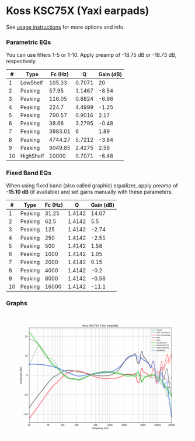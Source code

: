 # Koss KSC75X (Yaxi earpads)
See [usage instructions](https://github.com/jaakkopasanen/AutoEq#usage) for more options and info.

### Parametric EQs
You can use filters 1-5 or 1-10. Apply preamp of -18.75 dB or -18.73 dB, respectively.

|   # | Type      |   Fc (Hz) |      Q |   Gain (dB) |
|-----|-----------|-----------|--------|-------------|
|   1 | LowShelf  |    105.33 | 0.7071 |       20    |
|   2 | Peaking   |     57.95 | 1.1467 |       -8.54 |
|   3 | Peaking   |    116.05 | 0.8824 |       -6.98 |
|   4 | Peaking   |    224.7  | 4.4999 |       -1.25 |
|   5 | Peaking   |    790.57 | 0.9016 |        2.17 |
|   6 | Peaking   |     38.68 | 3.2795 |       -0.48 |
|   7 | Peaking   |   3983.01 | 6      |        1.89 |
|   8 | Peaking   |   4744.27 | 5.7212 |       -3.84 |
|   9 | Peaking   |   9049.85 | 2.4275 |        2.58 |
|  10 | HighShelf |  10000    | 0.7071 |       -6.48 |

### Fixed Band EQs
When using fixed band (also called graphic) equalizer, apply preamp of **-15.10 dB** (if available) and set gains manually with these parameters.

|   # | Type    |   Fc (Hz) |      Q |   Gain (dB) |
|-----|---------|-----------|--------|-------------|
|   1 | Peaking |     31.25 | 1.4142 |       14.07 |
|   2 | Peaking |     62.5  | 1.4142 |        5.5  |
|   3 | Peaking |    125    | 1.4142 |       -2.74 |
|   4 | Peaking |    250    | 1.4142 |       -2.51 |
|   5 | Peaking |    500    | 1.4142 |        1.58 |
|   6 | Peaking |   1000    | 1.4142 |        1.05 |
|   7 | Peaking |   2000    | 1.4142 |        0.15 |
|   8 | Peaking |   4000    | 1.4142 |       -0.2  |
|   9 | Peaking |   8000    | 1.4142 |       -0.56 |
|  10 | Peaking |  16000    | 1.4142 |      -11.1  |

### Graphs
![](./Koss%20KSC75X%20(Yaxi%20earpads).png)

